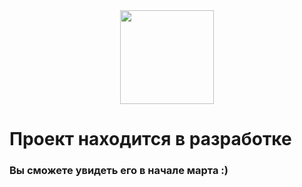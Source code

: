 <div align="center">
  <img src="https://media.giphy.com/media/jprXz2xFUB8yP9tdCr/giphy.gif" width="150"/>
</div>

# Проект находится в разработке

### Вы сможете увидеть его в начале марта :)
